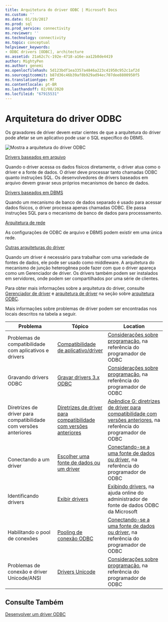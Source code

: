 ```yaml
---
title: Arquitetura do driver ODBC | Microsoft Docs
ms.custom: ''
ms.date: 01/19/2017
ms.prod: sql
ms.prod_service: connectivity
ms.reviewer: ''
ms.technology: connectivity
ms.topic: conceptual
helpviewer_keywords:
- ODBC drivers [ODBC], architecture
ms.assetid: 21a62c7c-192e-4718-a16e-aa12b0de4419
author: MightyPen
ms.author: genemi
ms.openlocfilehash: 5d123bdf1ea3357a4846a223c41950c952c1af2d
ms.sourcegitcommit: b87d36c46b39af8b929ad94ec707dee8800950f5
ms.translationtype: MT
ms.contentlocale: pt-BR
ms.lasthandoff: 02/08/2020
ms.locfileid: "67915531"
---
```

# <a name="odbc-driver-architecture"></a>Arquitetura do driver ODBC
Os gravadores de driver devem estar cientes de que a arquitetura do driver pode afetar se um aplicativo pode usar o SQL específico do DBMS.  
  
 ![Mostra a arquitetura do driver ODBC](../../../odbc/reference/develop-driver/media/odbcdriverovruarch.gif "ODBCDriverOvruArch")  
  
 [Drivers baseados em arquivo](../../../odbc/reference/file-based-drivers.md)  
  
 Quando o driver acessa os dados físicos diretamente, o driver atua como o driver e a fonte de dados. O driver deve processar tanto chamadas ODBC quanto instruções SQL. Os desenvolvedores de drivers baseados em arquivo devem gravar seus próprios mecanismos de banco de dados.  
  
 [Drivers baseados em DBMS](../../../odbc/reference/dbms-based-drivers.md)  
  
 Quando um mecanismo de banco de dados separado é usado para acessar dados físicos, o driver processa apenas chamadas ODBC. Ele passa instruções SQL para o mecanismo de banco de dados para processamento.  
  
 [Arquitetura de rede](../../../odbc/reference/network-example.md)  
  
 As configurações de ODBC de arquivo e DBMS podem existir em uma única rede.  
  
 [Outras arquiteturas do driver](../../../odbc/reference/other-driver-architectures.md)  
  
 Quando um driver é necessário para trabalhar com uma variedade de fontes de dados, ele pode ser usado como middleware. A arquitetura do mecanismo de junção heterogênea pode fazer com que o driver apareça como um Gerenciador de driver. Os drivers também podem ser instalados em servidores, onde podem ser compartilhados por uma série de clientes.  
  
 Para obter mais informações sobre a arquitetura do driver, consulte [Gerenciador de driver](../../../odbc/reference/the-driver-manager.md) e [arquitetura de driver](../../../odbc/reference/driver-architecture.md) na seção sobre [arquitetura ODBC](../../../odbc/reference/odbc-architecture.md).  
  
 Mais informações sobre problemas de driver podem ser encontradas nos locais descritos na tabela a seguir.  
  
|Problema|Tópico|Location|  
|-----------|-----------|--------------|  
|Problemas de compatibilidade com aplicativos e drivers|[Compatibilidade de aplicativo/driver](../../../odbc/reference/develop-app/application-and-driver-compatibility.md)|[Considerações sobre programação](../../../odbc/reference/develop-app/programming-considerations.md), na referência do programador de ODBC|  
|Gravando drivers ODBC|[Gravar drivers 3.x ODBC](../../../odbc/reference/develop-app/writing-odbc-3-x-drivers.md)|[Considerações sobre programação](../../../odbc/reference/develop-app/programming-considerations.md), na referência do programador de ODBC|  
|Diretrizes de driver para compatibilidade com versões anteriores|[Diretrizes de driver para compatibilidade com versões anteriores](../../../odbc/reference/appendixes/appendix-g-driver-guidelines-for-backward-compatibility.md)|[Apêndice G: diretrizes de driver para compatibilidade com versões anteriores](../../../odbc/reference/appendixes/appendix-g-driver-guidelines-for-backward-compatibility.md), na referência do programador de ODBC|  
|Conectando a um driver|[Escolher uma fonte de dados ou um driver](../../../odbc/reference/develop-app/choosing-a-data-source-or-driver.md)|[Conectando-se a uma fonte de dados ou driver](../../../odbc/reference/develop-app/connecting-to-a-data-source-or-driver.md), na referência do programador de ODBC|  
|Identificando drivers|[Exibir drivers](../../../odbc/admin/viewing-drivers.md)|[Exibindo drivers](../../../odbc/admin/viewing-drivers.md), na ajuda online do administrador de fonte de dados ODBC da Microsoft|  
|Habilitando o pool de conexões|[Pooling de conexão ODBC](../../../odbc/reference/develop-app/driver-manager-connection-pooling.md)|[Conectando-se a uma fonte de dados ou driver](../../../odbc/reference/develop-app/connecting-to-a-data-source-or-driver.md), na referência do programador de ODBC|  
|Problemas de conexão e driver Unicode/ANSI|[Drivers Unicode](../../../odbc/reference/develop-app/unicode-drivers.md)|[Considerações sobre programação](../../../odbc/reference/develop-app/programming-considerations.md), na referência do programador de ODBC|  
  
## <a name="see-also"></a>Consulte Também  
 [Desenvolver um driver ODBC](../../../odbc/reference/develop-driver/developing-an-odbc-driver.md)
